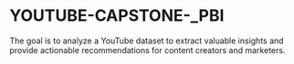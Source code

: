# YOUTUBE-CAPSTONE-_PBI
The goal is to analyze a YouTube dataset to extract valuable insights and provide actionable recommendations for content creators and marketers. 
